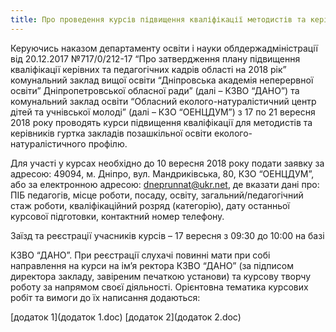 ```yaml
---
title: Про проведення курсів підвищення кваліфікації методистів та керівників гуртка еколого-натуралістичного профілю
---
```


Керуючись наказом департаменту освіти і науки облдержадміністрації від 20.12.2017 №717/0/212-17 “Про затвердження плану підвищення кваліфікації керівних та педагогічних кадрів області на 2018 рік” комунальний заклад вищої освіти “Дніпровська академія неперервної освіти” Дніпропетровської обласної ради” (далі – КЗВО “ДАНО”) та комунальний заклад освіти “Обласний еколого-натуралістичний центр дітей та учнівської молоді” (далі – КЗО “ОЕНЦДУМ”) з 17 по 21 вересня 2018 року проводять курси підвищення кваліфікації для методистів та керівників гуртка закладів позашкільної освіти еколого-натуралістичного профілю.

Для участі у курсах необхідно до 10 вересня 2018 року подати заявку за адресою: 49094, м. Дніпро, вул. Мандриківська, 80, КЗО “ОЕНЦДУМ”, або за електронною адресою: dneprunnat@ukr.net, де вказати дані про: ПІБ педагогів, місце роботи, посаду, освіту, загальний/педагогічний стаж роботи, кваліфікаційний розряд (категорію), дату останньої курсової підготовки, контактний номер телефону.

Заїзд та реєстрації учасників курсів – 17 вересня з 09:30 до 10:00 на базі

КЗВО “ДАНО”. При реєстрації слухачі повинні мати при собі направлення на курси на ім’я ректора КЗВО “ДАНО” (за підписом директора закладу, завіреним печаткою установи) та курсову творчу роботу за напрямом своєї діяльності. Орієнтовна тематика курсових робіт та вимоги до їх написання додаються:

[додаток 1](додаток 1.doc)
[додаток 2](додаток 2.doc)
